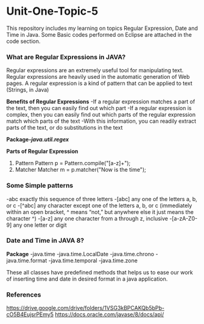 # Unit-One-Topic-5
This repository includes my learning on topics Regular Expression, Date and Time in Java. Some Basic codes performed on Eclipse are attached in the code section.

### What are Regular Expressions in JAVA?
Regular expressions are an extremely useful tool for manipulating text. Regular expressions are heavily used in the automatic generation of Web pages. A regular expression is a kind of pattern that can be applied to text (Strings, in Java)

**Benefits of Regular Expressions**
-If a regular expression matches a part of the text, then you can easily find out which part
-If a regular expression is complex, then you can easily find out which parts of the regular expression match which parts of the text
-With this information, you can readily extract parts of the text, or do substitutions in the text

**Package-_java.util.regex_**

**Parts of Regular Expression**
1. Pattern
Pattern p = Pattern.compile("[a-z]+");
2. Matcher
Matcher m = p.matcher("Now is the time");

### Some Simple patterns
-abc		exactly this sequence of three letters
-[abc]		any one of the letters a, b, or c
-[^abc]		any character except one of the letters a, b, or c (immediately within an open bracket, ^ means “not,” but anywhere else it just means the character ^)
-[a-z]		any one character from a through z, inclusive
-[a-zA-Z0-9]	any one letter or digit

### Date and Time in JAVA 8?
**Package** 
-java.time
-java.time.LocalDate
-java.time.chrono
-java.time.format
-java.time.temporal
-java.time.zone

These all classes have predefined methods that helps us to ease our work of inserting time and date in desired format in a java application.

### References
https://drive.google.com/drive/folders/1VSG3kBPCAKQb5bPb-cO5B4EujsrPEmy5
https://docs.oracle.com/javase/8/docs/api/
